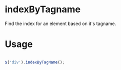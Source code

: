 indexByTagname
==============

Find the index for an element based on it's tagname.

Usage
=====

````javascript

$('div').indexByTagName();
